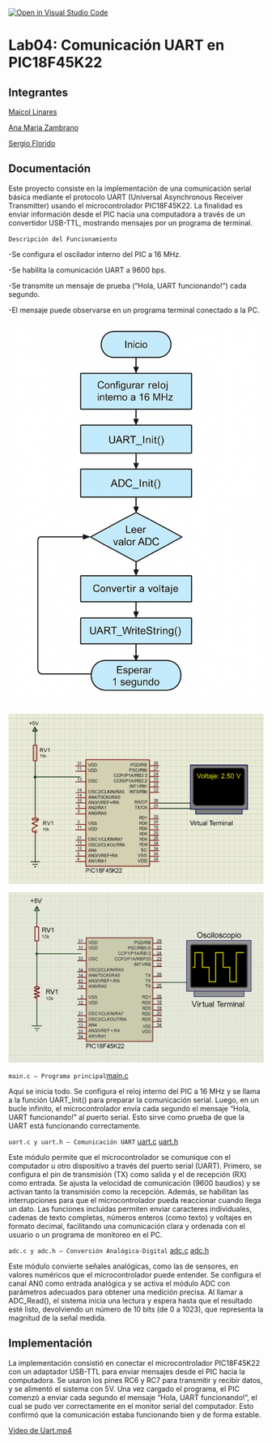 [![Open in Visual Studio Code](https://classroom.github.com/assets/open-in-vscode-2e0aaae1b6195c2367325f4f02e2d04e9abb55f0b24a779b69b11b9e10269abc.svg)](https://classroom.github.com/online_ide?assignment_repo_id=19508497&assignment_repo_type=AssignmentRepo)
# Lab04: Comunicación UART en PIC18F45K22

## Integrantes

[Maicol Linares](https://github.com/Maiik14)

[Ana Maria Zambrano](https://github.com/anazambranolozano)

[Sergio Florido](https://github.com/sergioflorido)

## Documentación

Este proyecto consiste en la implementación de una comunicación serial básica mediante el protocolo UART (Universal Asynchronous Receiver Transmitter) usando el microcontrolador PIC18F45K22. La finalidad es enviar información desde el PIC hacia una computadora a través de un convertidor USB-TTL, mostrando mensajes por un programa de terminal.

`Descripción del Funcionamiento`

-Se configura el oscilador interno del PIC a 16 MHz.

-Se habilita la comunicación UART a 9600 bps.

-Se transmite un mensaje de prueba (“Hola, UART funcionando!”) cada segundo.

-El mensaje puede observarse en un programa terminal conectado a la PC.

![DIAGRAMA UART](/imagenes/DIAGRAMA%20UART.png)

![SIMULACION UART](/imagenes/SIMULACION%20UART.png)

![SIMULACION UART](/imagenes/SIMULACION%20UART1.png)

 `main.c – Programa principal`[main.c](/code/Main.c)

Aquí se inicia todo. Se configura el reloj interno del PIC a 16 MHz y se llama a la función UART_Init() para preparar la comunicación serial. Luego, en un bucle infinito, el microcontrolador envía cada segundo el mensaje “Hola, UART funcionando!” al puerto serial. Esto sirve como prueba de que la UART está funcionando correctamente. 

`uart.c y uart.h – Comunicación UART`
[uart.c](/code/uart.c) 
[uart.h](/code/uart.h)

Este módulo permite que el microcontrolador se comunique con el computador u otro dispositivo a través del puerto serial (UART). Primero, se configura el pin de transmisión (TX) como salida y el de recepción (RX) como entrada. Se ajusta la velocidad de comunicación (9600 baudios) y se activan tanto la transmisión como la recepción. Además, se habilitan las interrupciones para que el microcontrolador pueda reaccionar cuando llega un dato. Las funciones incluidas permiten enviar caracteres individuales, cadenas de texto completas, números enteros (como texto) y voltajes en formato decimal, facilitando una comunicación clara y ordenada con el usuario o un programa de monitoreo en el PC.

`adc.c y adc.h – Conversión Analógica-Digital` 
[adc.c](/code/adc.c)
[adc.h](/code/adc.h)


Este módulo convierte señales analógicas, como las de sensores, en valores numéricos que el microcontrolador puede entender. Se configura el canal AN0 como entrada analógica y se activa el módulo ADC con parámetros adecuados para obtener una medición precisa. Al llamar a ADC_Read(), el sistema inicia una lectura y espera hasta que el resultado esté listo, devolviendo un número de 10 bits (de 0 a 1023), que representa la magnitud de la señal medida.

## Implementación

La implementación consistió en conectar el microcontrolador PIC18F45K22 con un adaptador USB-TTL para enviar mensajes desde el PIC hacia la computadora. Se usaron los pines RC6 y RC7 para transmitir y recibir datos, y se alimentó el sistema con 5V. Una vez cargado el programa, el PIC comenzó a enviar cada segundo el mensaje “Hola, UART funcionando!”, el cual se pudo ver correctamente en el monitor serial del computador. Esto confirmó que la comunicación estaba funcionando bien y de forma estable.

[Video de Uart.mp4](/Video%20de%20Uart.mp4)

